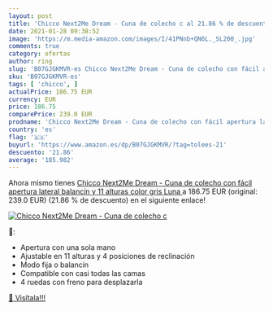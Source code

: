 ```yaml
---
layout: post
title: 'Chicco Next2Me Dream - Cuna de colecho c al 21.86 % de descuento'
date: 2021-01-28 09:38:52
image: 'https://m.media-amazon.com/images/I/41PNnb+QN6L._SL200_.jpg'
comments: true
category: ofertas
author: ring
slug: 'B07GJGKMVR-es Chicco Next2Me Dream - Cuna de colecho con fácil apertura...'
sku: 'B07GJGKMVR-es'
tags: [ 'chicco', ]
actualPrice: 186.75 EUR
currency: EUR
price: 186.75
comparePrice: 239.0 EUR
prodname: 'Chicco Next2Me Dream - Cuna de colecho con fácil apertura lateral  balancín y 11 alturas  color gris  Luna '
country: 'es'
flag: '🇪🇸'
buyurl: 'https://www.amazon.es/dp/B07GJGKMVR/?tag=tolees-21'
descuento: '21.86'
average: '185.982'
---
```


Ahora mismo tienes [Chicco Next2Me Dream - Cuna de colecho con fácil apertura lateral  balancín y 11 alturas  color gris  Luna ](https://www.amazon.es/dp/B07GJGKMVR/?tag=tolees-21) a 186.75 EUR (original: 239.0 EUR) (21.86 %  de descuento) en el siguiente enlace!

[![Chicco Next2Me Dream - Cuna de colecho c](https://m.media-amazon.com/images/I/41PNnb+QN6L._SL200_.jpg)](https://www.amazon.es/dp/B07GJGKMVR/?tag=tolees-21)

🔎:

- Apertura con una sola mano
- Ajustable en 11 alturas y 4 posiciones de reclinación
- Modo fija o balancín
- Compatible con casi todas las camas
- 4 ruedas con freno para desplazarla

[🛒 Visítala!!!](https://www.amazon.es/dp/B07GJGKMVR/?tag=tolees-21)
